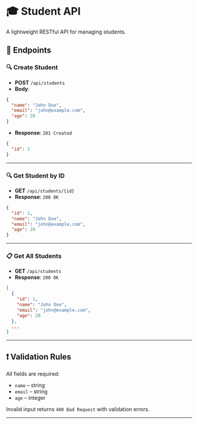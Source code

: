 

# 🎓 Student API

A lightweight RESTful API for managing students.

## 🚀 Endpoints

### 🔍 Create Student
- **POST** `/api/students`
- **Body**:
```json
{
  "name": "John Doe",
  "email": "john@example.com",
  "age": 20
}
````

* **Response**:
  `201 Created`

```json
{
  "id": 1
}
```

---

### 🔍 Get Student by ID

* **GET** `/api/students/{id}`
* **Response**:
  `200 OK`

```json
{
  "id": 1,
  "name": "John Doe",
  "email": "john@example.com",
  "age": 20
}
```

---

### 📋 Get All Students

* **GET** `/api/students`
* **Response**:
  `200 OK`

```json
[
  {
    "id": 1,
    "name": "John Doe",
    "email": "john@example.com",
    "age": 20
  },
  ...
]
```

---

## ❗ Validation Rules

All fields are required:

* `name` – string
* `email` – string
* `age` – integer

Invalid input returns `400 Bad Request` with validation errors.

---
